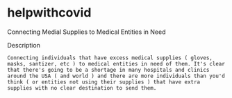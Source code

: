 # helpwithcovid
Connecting Medial Supplies to Medical Entities in Need 

Description

    Connecting individuals that have excess medical supplies ( gloves, masks, santizer, etc ) to medical entities in need of them. It's clear that there's going to be a shortage in many hospitals and clinics around the USA ( and world ) and there are more individuals than you'd think ( or entities not using their supplies ) that have extra supplies with no clear destination to send them.

